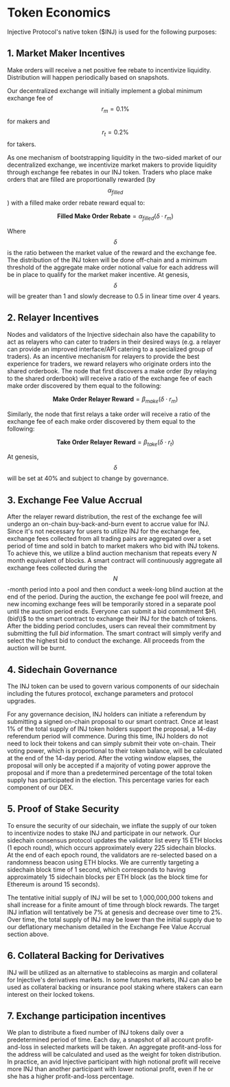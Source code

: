 # Token Economics

Injective Protocol's native token \($INJ\) is used for the following purposes:

## 1. Market Maker Incentives

Make orders will receive a net positive fee rebate to incentivize liquidity. Distribution will happen periodically based on snapshots.

Our decentralized exchange will initially implement a global minimum exchange fee of $$r_m = 0.1 \%$$ for makers and $$r_t = 0.2\%$$ for takers.

As one mechanism of bootstrapping liquidity in the two-sided market of our decentralized exchange, we incentivize market makers to provide liquidity through exchange fee rebates in our INJ token. Traders who place make orders that are filled are proportionally rewarded \(by $$\alpha_{filled}$$\) with a filled make order rebate reward equal to:

$$
\textbf{Filled Make Order Rebate} = \alpha_{filled} (\delta \cdot r_m)
$$

Where $$\delta$$ is the ratio between the market value of the reward and the exchange fee. The distribution of the INJ token will be done off-chain and a minimum threshold of the aggregate make order notional value for each address will be in place to qualify for the market maker incentive. At genesis, $$\delta$$ will be greater than 1 and slowly decrease to 0.5 in linear time over 4 years.

## 2. Relayer Incentives

Nodes and validators of the Injective sidechain also have the capability to act as relayers who can cater to traders in their desired ways \(e.g. a relayer can provide an improved interface/API catering to a specialized group of traders\). As an incentive mechanism for relayers to provide the best experience for traders, we reward relayers who originate orders into the shared orderbook. The node that first discovers a make order \(by relaying to the shared orderbook\) will receive a ratio of the exchange fee of each make order discovered by them equal to the following:

$$
\textbf{Make Order Relayer Reward} =  \beta_{make} (\delta \cdot r_m)
$$

Similarly, the node that first relays a take order will receive a ratio of the exchange fee of each make order discovered by them equal to the following:

$$
\textbf{Take Order Relayer Reward} =  \beta_{take} (\delta \cdot r_t)
$$

At genesis, $$\delta$$ will be set at 40% and subject to change by governance.

## 3. Exchange Fee Value Accrual

After the relayer reward distribution, the rest of the exchange fee will undergo an on-chain buy-back-and-burn event to accrue value for INJ. Since it's not necessary for users to utilize INJ for the exchange fee, exchange fees collected from all trading pairs are aggregated over a set period of time and sold in batch to market makers who bid with INJ tokens. To achieve this, we utilize a blind auction mechanism that repeats every $N$ month equivalent of blocks. A smart contract will continuously aggregate all exchange fees collected during the $$N$$-month period into a pool and then conduct a week-long blind auction at the end of the period. During the auction, the exchange fee pool will freeze, and new incoming exchange fees will be temporarily stored in a separate pool until the auction period ends. Everyone can submit a bid commitment $H\(bid\)$ to the smart contract to exchange their INJ for the batch of tokens. After the bidding period concludes, users can reveal their commitment by submitting the full $bid$ information. The smart contract will simply verify and select the highest bid to conduct the exchange. All proceeds from the auction will be burnt.

## 4. Sidechain Governance

The INJ token can be used to govern various components of our sidechain including the futures protocol, exchange parameters and protocol upgrades.

For any governance decision, INJ holders can initiate a referendum by submitting a signed on-chain proposal to our smart contract. Once at least 1% of the total supply of INJ token holders support the proposal, a 14-day referendum period will commence. During this time, INJ holders do not need to lock their tokens and can simply submit their vote on-chain. Their voting power, which is proportional to their token balance, will be calculated at the end of the 14-day period. After the voting window elapses, the proposal will only be accepted if a majority of voting power approve the proposal and if more than a predetermined percentage of the total token supply has participated in the election. This percentage varies for each component of our DEX.

## 5. Proof of Stake Security

To ensure the security of our sidechain, we inflate the supply of our token to incentivize nodes to stake INJ and participate in our network. Our sidechain consensus protocol updates the validator list every 15 ETH blocks \(1 epoch round\), which occurs approximately every 225 sidechain blocks. At the end of each epoch round, the validators are re-selected based on a randomness beacon using ETH blocks. We are currently targeting a sidechain block time of 1 second, which corresponds to having approximately 15 sidechain blocks per ETH block \(as the block time for Ethereum is around 15 seconds\).

The tentative initial supply of INJ will be set to 1,000,000,000 tokens and shall increase for a finite amount of time through block rewards. The target INJ inflation will tentatively be 7% at genesis and decrease over time to 2%. Over time, the total supply of INJ may be lower than the initial supply due to our deflationary mechanism detailed in the Exchange Fee Value Accrual section above.

## 6. Collateral Backing for Derivatives

INJ will be utilized as an alternative to stablecoins as margin and collateral for Injective's derivatives markets. In some futures markets, INJ can also be used as collateral backing or insurance pool staking where stakers can earn interest on their locked tokens.

## 7. Exchange participation incentives

We plan to distribute a fixed number of INJ tokens daily over a predetermined period of time. Each day, a snapshot of all account profit-and-loss in selected markets will be taken. An aggregate profit-and-loss for the address will be calculated and used as the weight for token distribution. In practice, an avid Injective participant with high notional profit will receive more INJ than another participant with lower notional profit, even if he or she has a higher profit-and-loss percentage.
